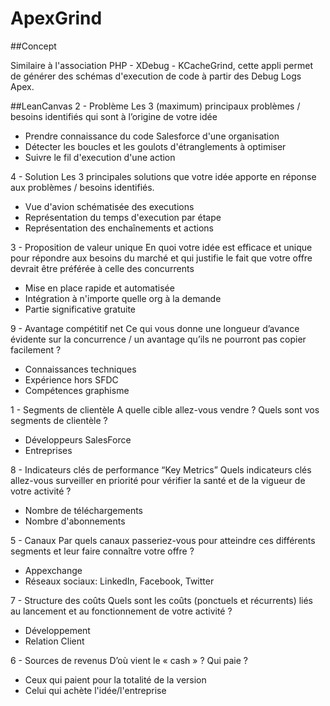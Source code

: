 ApexGrind
===========


##Concept

Similaire à l'association PHP - XDebug - KCacheGrind, cette appli permet de générer des schémas d'execution de code à partir des Debug Logs Apex.

##LeanCanvas
2 - Problème 
Les 3 (maximum) principaux problèmes / besoins identifiés qui sont à l’origine de votre idée
* Prendre connaissance du code Salesforce d'une organisation
* Détecter les boucles et les goulots d'étranglements à optimiser
* Suivre le fil d'execution d'une action

4 - Solution 
Les 3 principales solutions que votre idée apporte en réponse aux problèmes / besoins identifiés.
* Vue d'avion schématisée des executions
* Représentation du temps d'execution par étape
* Représentation des enchaînements et actions

3 - Proposition de valeur unique 
En quoi votre idée est efficace et unique pour répondre aux besoins du marché et qui justifie le fait que votre offre devrait être préférée à celle des concurrents 
* Mise en place rapide et automatisée
* Intégration à n'importe quelle org à la demande
* Partie significative gratuite
 
9 - Avantage compétitif net 
Ce qui vous donne une longueur d’avance évidente sur la concurrence / un avantage qu’ils ne pourront pas copier facilement ?
* Connaissances techniques
* Expérience hors SFDC
* Compétences graphisme

1 - Segments de clientèle 
A quelle cible allez-vous vendre ? Quels sont vos segments de clientèle ? 
* Développeurs SalesForce
* Entreprises
 
8 - Indicateurs clés de performance “Key Metrics” 
Quels indicateurs clés allez-vous surveiller en priorité pour vérifier la santé et de la vigueur de votre activité ? 
* Nombre de téléchargements
* Nombre d'abonnements
 
5 - Canaux 
Par quels canaux passeriez-vous pour atteindre ces différents segments et leur faire connaître votre offre ? 
* Appexchange
* Réseaux sociaux: LinkedIn, Facebook, Twitter
 
7 - Structure des coûts 
Quels sont les coûts (ponctuels et récurrents) liés au lancement et au fonctionnement de votre activité ? 
* Développement
* Relation Client
 
6 - Sources de revenus 
D’où vient le « cash » ? Qui paie ?
* Ceux qui paient pour la totalité de la version
* Celui qui achète l'idée/l'entreprise
 
